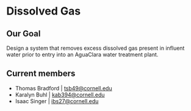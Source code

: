 # Dissolved Gas

## Our Goal
Design a system that removes excess dissolved gas present in influent water prior to entry into an AguaClara water treatment plant.

## Current members 
- Thomas Bradford | tsb49@cornell.edu
- Karalyn Buhl | kab394@cornell.edu
- Isaac Singer | ibs27@cornell.edu
